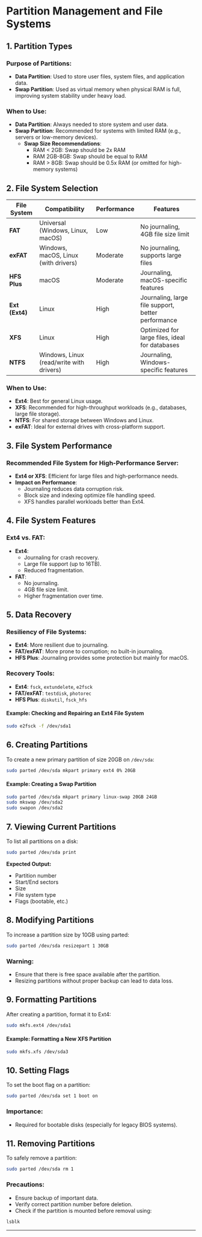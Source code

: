 # Partition Management and File Systems

## 1. Partition Types

### Purpose of Partitions:
- **Data Partition**: Used to store user files, system files, and application data.
- **Swap Partition**: Used as virtual memory when physical RAM is full, improving system stability under heavy load.

### When to Use:
- **Data Partition**: Always needed to store system and user data.
- **Swap Partition**: Recommended for systems with limited RAM (e.g., servers or low-memory devices).
  - **Swap Size Recommendations**:
    - RAM < 2GB: Swap should be 2x RAM
    - RAM 2GB-8GB: Swap should be equal to RAM
    - RAM > 8GB: Swap should be 0.5x RAM (or omitted for high-memory systems)

## 2. File System Selection

| File System | Compatibility | Performance | Features |
|-------------|--------------|-------------|----------|
| **FAT** | Universal (Windows, Linux, macOS) | Low | No journaling, 4GB file size limit |
| **exFAT** | Windows, macOS, Linux (with drivers) | Moderate | No journaling, supports large files |
| **HFS Plus** | macOS | Moderate | Journaling, macOS-specific features |
| **Ext (Ext4)** | Linux | High | Journaling, large file support, better performance |
| **XFS** | Linux | High | Optimized for large files, ideal for databases |
| **NTFS** | Windows, Linux (read/write with drivers) | High | Journaling, Windows-specific features |

### When to Use:
- **Ext4**: Best for general Linux usage.
- **XFS**: Recommended for high-throughput workloads (e.g., databases, large file storage).
- **NTFS**: For shared storage between Windows and Linux.
- **exFAT**: Ideal for external drives with cross-platform support.

## 3. File System Performance

### Recommended File System for High-Performance Server:
- **Ext4 or XFS**: Efficient for large files and high-performance needs.
- **Impact on Performance**:
  - Journaling reduces data corruption risk.
  - Block size and indexing optimize file handling speed.
  - XFS handles parallel workloads better than Ext4.

## 4. File System Features

### Ext4 vs. FAT:
- **Ext4**:
  - Journaling for crash recovery.
  - Large file support (up to 16TB).
  - Reduced fragmentation.
- **FAT**:
  - No journaling.
  - 4GB file size limit.
  - Higher fragmentation over time.

## 5. Data Recovery

### Resiliency of File Systems:
- **Ext4**: More resilient due to journaling.
- **FAT/exFAT**: More prone to corruption; no built-in journaling.
- **HFS Plus**: Journaling provides some protection but mainly for macOS.

### Recovery Tools:
- **Ext4**: `fsck`, `extundelete`, `e2fsck`
- **FAT/exFAT**: `testdisk`, `photorec`
- **HFS Plus**: `diskutil`, `fsck_hfs`

#### Example: Checking and Repairing an Ext4 File System
```bash
sudo e2fsck -f /dev/sda1
```

## 6. Creating Partitions

To create a new primary partition of size 20GB on `/dev/sda`:
```bash
sudo parted /dev/sda mkpart primary ext4 0% 20GB
```

#### Example: Creating a Swap Partition
```bash
sudo parted /dev/sda mkpart primary linux-swap 20GB 24GB
sudo mkswap /dev/sda2
sudo swapon /dev/sda2
```

## 7. Viewing Current Partitions

To list all partitions on a disk:
```bash
sudo parted /dev/sda print
```
**Expected Output:**
- Partition number
- Start/End sectors
- Size
- File system type
- Flags (bootable, etc.)

## 8. Modifying Partitions

To increase a partition size by 10GB using parted:
```bash
sudo parted /dev/sda resizepart 1 30GB
```
### **Warning:**
- Ensure that there is free space available after the partition.
- Resizing partitions without proper backup can lead to data loss.

## 9. Formatting Partitions

After creating a partition, format it to Ext4:
```bash
sudo mkfs.ext4 /dev/sda1
```
#### Example: Formatting a New XFS Partition
```bash
sudo mkfs.xfs /dev/sda3
```

## 10. Setting Flags

To set the boot flag on a partition:
```bash
sudo parted /dev/sda set 1 boot on
```
### Importance:
- Required for bootable disks (especially for legacy BIOS systems).

## 11. Removing Partitions

To safely remove a partition:
```bash
sudo parted /dev/sda rm 1
```
### Precautions:
- Ensure backup of important data.
- Verify correct partition number before deletion.
- Check if the partition is mounted before removal using:
```bash
lsblk
```

---
